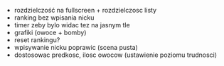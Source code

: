 - rozdzielczość na fullscreen + rozdzielczosc listy
- ranking bez wpisania nicku
- timer zeby bylo widac tez na jasnym tle
- grafiki (owoce + bomby)
- reset rankingu?
- wpisywanie nicku poprawic (scena pusta)
- dostosowac predkosc, ilosc owocow (ustawienie poziomu trudnosci)